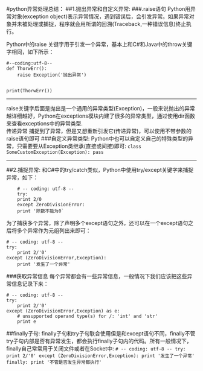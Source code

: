 #python异常处理总结：
##1.抛出异常和自定义异常:
###.raise语句
  Python用异常对象(exception object)表示异常情况，遇到错误后，会引发异常。如果异常对象并未被处理或捕捉，程序就会用所谓的回溯(Traceback,一种错误信息)终止执行。
  
  
  Python中的raise 关键字用于引发一个异常，基本上和C#和Java中的throw关键字相同，如下所示：
  		
	#--coding:utf-8--			
	def ThorwErr():							
		raise Exception('抛出异常')


	print(ThorwErr())
***
raise关键字后面是抛出是一个通用的异常类型(Exception)，一般来说抛出的异常越详细越好，Python在exceptions模块内建了很多的异常类型，通过使用dir函数来查看exceptions中的异常类型.	
传递异常
捕捉到了异常，但是又想重新引发它(传递异常)，可以使用不带参数的raise语句即可
###自定义异常类型:
Python中也可以自定义自己的特殊类型的异常，只需要要从Exception类继承(直接或间接)即可:
`class SomeCustomException(Exception):
	pass`
	
***
##2.捕捉异常:
和C#中的try/catch类似，Python中使用try/except关键字来捕捉异常，如下：

		# -- coding: utf-8 --
		try:
  		print 2/0
		except ZeroDivisionError:
  		print '除数不能为0`
  		
为了捕获多个异常，除了声明多个except语句之外，还可以在一个except语句之后将多个异常作为元组列出来即可：

	# -- coding: utf-8 --
	try:
  		print 2/'0'
	except (ZeroDivisionError,Exception):
  		print '发生了一个异常'
  		
###获取异常信息
每个异常都会有一些异常信息，一般情况下我们应该把这些异常信息记录下来：

	# -- coding: utf-8 --
	try:
  		print 2/'0'
	except (ZeroDivisionError,Exception) as e:
  		# unsupported operand type(s) for /: 'int' and 'str'
  		print e
  		
##finally子句:
finally子句和try子句联合使用但是和except语句不同，finally不管try子句内部是否有异常发生，都会执行finally子句内的代码。所有一般情况下，finally自己常常用于关闭文件或者在Socket中:
	`# -- coding: utf-8 --
try:
  print 2/'0'
except (ZeroDivisionError,Exception):
  print '发生了一个异常'
finally:
  print '不管是否发生异常都执行'`
		